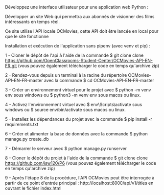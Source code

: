 Développez une interface utilisateur pour une application web Python :

Développer un site Web qui permettra aux abonnés de visionner des films intéressants en temps réel.

Ce site utilise l'API locale OCMovies, cette API doit être lancée en local pour que le site fonctionne



Installation et exécution de l'application sans pipenv (avec venv et pip) :

1 - Cloner le dépôt de l'api à l'aide de la commande $ git clone clone https://github.com/OpenClassrooms-Student-Center/OCMovies-API-EN-FR.git (vous pouvez également télécharger le code en temps qu'archive zip)

2 - Rendez-vous depuis un terminal à la racine du répertoire OCMovies-API-EN-FR-master avec la commande $ cd OCMovies-API-EN-FR-master

3 - Créer un environnement virtuel pour le projet avec $ python -m venv env sous windows ou $ python3 -m venv env sous macos ou linux.

4 - Activez l'environnement virtuel avec $ env\Scripts\activate sous windows ou $ source env/bin/activate sous macos ou linux.

5 - Installez les dépendances du projet avec la commande $ pip install -r requirements.txt

6 - Créer et alimenter la base de données avec la commande $ python manage.py create_db

7 - Démarrer le serveur avec $ python manage.py runserver

8 - Cloner le dépôt du projet à l'aide de la commande $ git clone clone https://github.com/isw120/P6 (vous pouvez également télécharger le code en temps qu'archive zip)

9 - Après l'étape 8 de la procédure, l'API OCMovies peut être interrogée à partir de ce point d'entrée principal : http://localhost:8000/api/v1/titles en ouvrant le fichier index.html